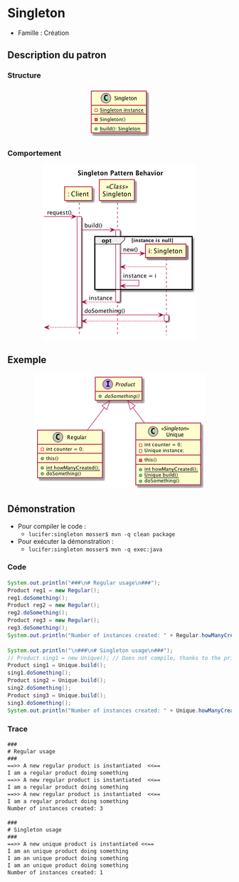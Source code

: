 # Singleton

  * Famille : Création

## Description du patron 

### Structure

<div align="center">

![singleton class diag](./uml/singleton_cd.png)

</div>

### Comportement

<div align="center">

![singleton class diag](./uml/singleton_sd.png)

</div>

## Exemple

<div align="center">

![singleton class diag](./uml/_example.png)

</div>

## Démonstration

  * Pour compiler le code : 
    * `lucifer:singleton mosser$ mvn -q clean package`
  * Pour exécuter la démonstration :
    * `lucifer:singleton mosser$ mvn -q exec:java`

### Code

```java
System.out.println("###\n# Regular usage\n###");
Product reg1 = new Regular();
reg1.doSomething();
Product reg2 = new Regular();
reg2.doSomething();
Product reg3 = new Regular();
reg3.doSomething();
System.out.println("Number of instances created: " + Regular.howManyCreated()+"\n");

System.out.println("\n###\n# Singleton usage\n###");
// Product sing1 = new Unique(); // Does not compile, thanks to the private constructor
Product sing1 = Unique.build();
sing1.doSomething();
Product sing2 = Unique.build();
sing2.doSomething();
Product sing3 = Unique.build();
sing3.doSomething();
System.out.println("Number of instances created: " + Unique.howManyCreated()+"\n");
```

### Trace

```
###
# Regular usage
###
==>> A new regular product is instantiated  <<==
I am a regular product doing something
==>> A new regular product is instantiated  <<==
I am a regular product doing something
==>> A new regular product is instantiated  <<==
I am a regular product doing something
Number of instances created: 3

###
# Singleton usage
###
==>> A new unique product is instantiated <<==
I am an unique product doing something
I am an unique product doing something
I am an unique product doing something
Number of instances created: 1
```